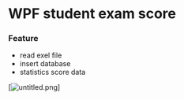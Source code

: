 # WPF student exam score 
### Feature
- read exel file
- insert database
- statistics score data

[![untitled.png](https://i.postimg.cc/NGdzffWZ/untitled.png)]
